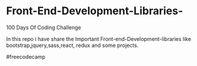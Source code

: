 # Front-End-Development-Libraries-

100 Days Of Coding Challenge

In this repo i have share the Important Front-end-Development-libraries like bootstrap,jquery,sass,react, redux and some projects.

#freecodecamp
